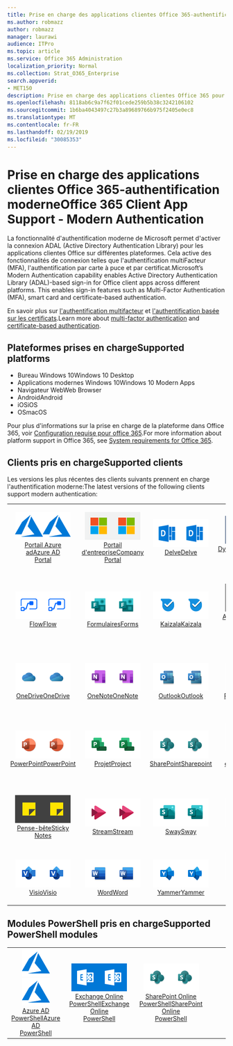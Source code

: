 ```yaml
---
title: Prise en charge des applications clientes Office 365-authentification moderne
ms.author: robmazz
author: robmazz
manager: laurawi
audience: ITPro
ms.topic: article
ms.service: Office 365 Administration
localization_priority: Normal
ms.collection: Strat_O365_Enterprise
search.appverid:
- MET150
description: Prise en charge des applications clientes Office 365 pour l'authentification moderne.
ms.openlocfilehash: 8118ab6c9a7f62f01cede259b5b38c3242106102
ms.sourcegitcommit: 1b6ba4043497c27b3a89689766b975f2405e0ec8
ms.translationtype: MT
ms.contentlocale: fr-FR
ms.lasthandoff: 02/19/2019
ms.locfileid: "30085353"
---
```

# <a name="office-365-client-app-support---modern-authentication"></a><span data-ttu-id="61f3f-103">Prise en charge des applications clientes Office 365-authentification moderne</span><span class="sxs-lookup"><span data-stu-id="61f3f-103">Office 365 Client App Support - Modern Authentication</span></span>

<span data-ttu-id="61f3f-p101">La fonctionnalité d'authentification moderne de Microsoft permet d'activer la connexion ADAL (Active Directory Authentication Library) pour les applications clientes Office sur différentes plateformes. Cela active des fonctionnalités de connexion telles que l'authentification multiFacteur (MFA), l'authentification par carte à puce et par certificat.</span><span class="sxs-lookup"><span data-stu-id="61f3f-p101">Microsoft’s Modern Authentication capability enables Active Directory Authentication Library (ADAL)-based sign-in for Office client apps across different platforms. This enables sign-in features such as Multi-Factor Authentication (MFA), smart card and certificate-based authentication.</span></span>

<span data-ttu-id="61f3f-106">En savoir plus sur [l'authentification multifacteur](https://docs.microsoft.com/azure/active-directory/authentication/multi-factor-authentication) et [l'authentification basée sur les certificats](https://docs.microsoft.com/azure/active-directory/active-directory-certificate-based-authentication-get-started).</span><span class="sxs-lookup"><span data-stu-id="61f3f-106">Learn more about [multi-factor authentication](https://docs.microsoft.com/azure/active-directory/authentication/multi-factor-authentication) and [certificate-based authentication](https://docs.microsoft.com/azure/active-directory/active-directory-certificate-based-authentication-get-started).</span></span>

## <a name="supported-platforms"></a><span data-ttu-id="61f3f-107">Plateformes prises en charge</span><span class="sxs-lookup"><span data-stu-id="61f3f-107">Supported platforms</span></span>

 - <span data-ttu-id="61f3f-108">Bureau Windows 10</span><span class="sxs-lookup"><span data-stu-id="61f3f-108">Windows 10 Desktop</span></span>
 - <span data-ttu-id="61f3f-109">Applications modernes Windows 10</span><span class="sxs-lookup"><span data-stu-id="61f3f-109">Windows 10 Modern Apps</span></span>
 - <span data-ttu-id="61f3f-110">Navigateur Web</span><span class="sxs-lookup"><span data-stu-id="61f3f-110">Web Browser</span></span>
 - <span data-ttu-id="61f3f-111">Android</span><span class="sxs-lookup"><span data-stu-id="61f3f-111">Android</span></span>
 - <span data-ttu-id="61f3f-112">iOS</span><span class="sxs-lookup"><span data-stu-id="61f3f-112">iOS</span></span>
 - <span data-ttu-id="61f3f-113">OS</span><span class="sxs-lookup"><span data-stu-id="61f3f-113">macOS</span></span>

<span data-ttu-id="61f3f-114">Pour plus d'informations sur la prise en charge de la plateforme dans Office 365, voir [Configuration requise pour office 365](https://products.office.com/office-system-requirements).</span><span class="sxs-lookup"><span data-stu-id="61f3f-114">For more information about platform support in Office 365, see [System requirements for Office 365](https://products.office.com/office-system-requirements).</span></span>

## <a name="supported-clients"></a><span data-ttu-id="61f3f-115">Clients pris en charge</span><span class="sxs-lookup"><span data-stu-id="61f3f-115">Supported clients</span></span>

<span data-ttu-id="61f3f-116">Les versions les plus récentes des clients suivants prennent en charge l'authentification moderne:</span><span class="sxs-lookup"><span data-stu-id="61f3f-116">The latest versions of the following clients support modern authentication:</span></span>

| | | | | | |
|:---:|:---:|:---:|:---:|:---:|:---:|
| <span data-ttu-id="61f3f-117">![Icône Azure](media/o365-azure-64x64.png)</span><span class="sxs-lookup"><span data-stu-id="61f3f-117">![Azure icon](media/o365-azure-64x64.png)</span></span> <br> [<span data-ttu-id="61f3f-118">Portail Azure <br> ad</span><span class="sxs-lookup"><span data-stu-id="61f3f-118">Azure AD <br> Portal </span></span>](https://azure.microsoft.com/features/azure-portal/) | <span data-ttu-id="61f3f-119">![Icône portail d'entreprise](media/o365-microsoft-64x64.png)</span><span class="sxs-lookup"><span data-stu-id="61f3f-119">![Company portal icon](media/o365-microsoft-64x64.png)</span></span> <br> [<span data-ttu-id="61f3f-120">Portail <br> d'entreprise</span><span class="sxs-lookup"><span data-stu-id="61f3f-120">Company <br> Portal </span></span>](https://docs.microsoft.com/intune-user-help/sign-in-to-the-company-portal) | <span data-ttu-id="61f3f-121">![Icône Delve](media/o365-delve-64x64.png)</span><span class="sxs-lookup"><span data-stu-id="61f3f-121">![Delve icon](media/o365-delve-64x64.png)</span></span> <br> [<span data-ttu-id="61f3f-122">Delve</span><span class="sxs-lookup"><span data-stu-id="61f3f-122">Delve</span></span>](https://products.office.com/business/intelligent-search) | <span data-ttu-id="61f3f-123">![Icône Dynamics 365](media/o365-dynamics365-64x64.png)</span><span class="sxs-lookup"><span data-stu-id="61f3f-123">![Dynamics 365 icon](media/o365-dynamics365-64x64.png)</span></span> <br> [<span data-ttu-id="61f3f-124">Dynamics 365</span><span class="sxs-lookup"><span data-stu-id="61f3f-124">Dynamics 365</span></span>](https://dynamics.microsoft.com) | <span data-ttu-id="61f3f-125">![Icône Excel](media/o365-excel-64x64.png)</span><span class="sxs-lookup"><span data-stu-id="61f3f-125">![Excel icon](media/o365-excel-64x64.png)</span></span> <br> [<span data-ttu-id="61f3f-126">Excel</span><span class="sxs-lookup"><span data-stu-id="61f3f-126">Excel</span></span>](https://products.office.com/excel) |
| <span data-ttu-id="61f3f-127">![Icône de flux](media/o365-flow-64x64.png)</span><span class="sxs-lookup"><span data-stu-id="61f3f-127">![Flow icon](media/o365-flow-64x64.png)</span></span> <br> [<span data-ttu-id="61f3f-128">Flow</span><span class="sxs-lookup"><span data-stu-id="61f3f-128">Flow</span></span>](https://flow.microsoft.com) | <span data-ttu-id="61f3f-129">![Icône formulaires](media/o365-forms-64x64.png)</span><span class="sxs-lookup"><span data-stu-id="61f3f-129">![Forms icon](media/o365-forms-64x64.png)</span></span> <br> [<span data-ttu-id="61f3f-130">Formulaires</span><span class="sxs-lookup"><span data-stu-id="61f3f-130">Forms</span></span>](https://flow.microsoft.com/connectors/shared_microsoftforms/microsoft-forms/) | <span data-ttu-id="61f3f-131">![Icône Kaizala](media/o365-kaizala-64x64.png)</span><span class="sxs-lookup"><span data-stu-id="61f3f-131">![Kaizala icon](media/o365-kaizala-64x64.png)</span></span> <br> [<span data-ttu-id="61f3f-132">Kaizala</span><span class="sxs-lookup"><span data-stu-id="61f3f-132">Kaizala</span></span>](https://products.office.com/en/business/microsoft-kaizala) | <span data-ttu-id="61f3f-133">![Icône d'administrateur Office 365](media/o365-o365admin-64x64.png)</span><span class="sxs-lookup"><span data-stu-id="61f3f-133">![Office 365 Admin icon](media/o365-o365admin-64x64.png)</span></span> <br> [<span data-ttu-id="61f3f-134">Administrateur Office <br> 365</span><span class="sxs-lookup"><span data-stu-id="61f3f-134">Office 365 <br> Admin</span></span>](https://products.office.com/business/manage-office-365-admin-app) | <span data-ttu-id="61f3f-135">![Icône de l'objectif](media/o365-lens-64x64.png)</span><span class="sxs-lookup"><span data-stu-id="61f3f-135">![Lens icon](media/o365-lens-64x64.png)</span></span> <br> [<span data-ttu-id="61f3f-136">Office Lens</span><span class="sxs-lookup"><span data-stu-id="61f3f-136">Office Lens</span></span>](https://www.microsoft.com/p/office-lens/9wzdncrfj3t8?activetab=pivot%3Aoverviewtab) | 
| <span data-ttu-id="61f3f-137">![Icône OneDrive entreprise](media/o365-OneDrive-64x64.png)</span><span class="sxs-lookup"><span data-stu-id="61f3f-137">![OneDrive for Business icon](media/o365-OneDrive-64x64.png)</span></span> <br> [<span data-ttu-id="61f3f-138">OneDrive</span><span class="sxs-lookup"><span data-stu-id="61f3f-138">OneDrive</span></span>](https://products.office.com/onedrive-for-business/online-cloud-storage) |  <span data-ttu-id="61f3f-139">![Icône OneNote](media/o365-OneNote-64x64.png)</span><span class="sxs-lookup"><span data-stu-id="61f3f-139">![OneNote icon](media/o365-OneNote-64x64.png)</span></span> <br> [<span data-ttu-id="61f3f-140">OneNote</span><span class="sxs-lookup"><span data-stu-id="61f3f-140">OneNote</span></span>](https://products.office.com/onenote) | <span data-ttu-id="61f3f-141">![Icône Outlook](media/o365-outlook-64x64.png)</span><span class="sxs-lookup"><span data-stu-id="61f3f-141">![Outlook icon](media/o365-outlook-64x64.png)</span></span> <br> [<span data-ttu-id="61f3f-142">Outlook</span><span class="sxs-lookup"><span data-stu-id="61f3f-142">Outlook</span></span>](https://products.office.com/outlook) | <span data-ttu-id="61f3f-143">![Icône du planificateur](media/o365-planner-64x64.png)</span><span class="sxs-lookup"><span data-stu-id="61f3f-143">![Planner icon](media/o365-planner-64x64.png)</span></span> <br> [<span data-ttu-id="61f3f-144">Planificateur</span><span class="sxs-lookup"><span data-stu-id="61f3f-144">Planner</span></span>](https://products.office.com/business/task-management-software) | <span data-ttu-id="61f3f-145">![Icône PowerBI](media/o365-powerbi-64x64.png)</span><span class="sxs-lookup"><span data-stu-id="61f3f-145">![PowerBI icon](media/o365-powerbi-64x64.png)</span></span> <br> [<span data-ttu-id="61f3f-146">Power BI</span><span class="sxs-lookup"><span data-stu-id="61f3f-146">Power BI</span></span>](https://powerbi.microsoft.com)
| <span data-ttu-id="61f3f-147">![Icône PowerPoint](media/o365-powerpoint-64x64.png)</span><span class="sxs-lookup"><span data-stu-id="61f3f-147">![PowerPoint icon](media/o365-powerpoint-64x64.png)</span></span> <br> [<span data-ttu-id="61f3f-148">PowerPoint</span><span class="sxs-lookup"><span data-stu-id="61f3f-148">PowerPoint</span></span>](https://products.office.com/powerpoint) | <span data-ttu-id="61f3f-149">![Icône de projet](media/o365-project-64x64.png)</span><span class="sxs-lookup"><span data-stu-id="61f3f-149">![Project icon](media/o365-project-64x64.png)</span></span> <br> [<span data-ttu-id="61f3f-150">Projet</span><span class="sxs-lookup"><span data-stu-id="61f3f-150">Project</span></span>](https://products.office.com/project) | <span data-ttu-id="61f3f-151">![Icône SharePoint](media/o365-sharepoint-64x64.png)</span><span class="sxs-lookup"><span data-stu-id="61f3f-151">![SharePoint icon](media/o365-sharepoint-64x64.png)</span></span> <br> [<span data-ttu-id="61f3f-152">SharePoint</span><span class="sxs-lookup"><span data-stu-id="61f3f-152">Sharepoint</span></span>](https://products.office.com/sharepoint) | <span data-ttu-id="61f3f-153">![Icône Skype entreprise](media/o365-skypeforbusiness-64x64.png)</span><span class="sxs-lookup"><span data-stu-id="61f3f-153">![Skype for Business icon](media/o365-skypeforbusiness-64x64.png)</span></span> <br> [<span data-ttu-id="61f3f-154">Skype <br> entreprise</span><span class="sxs-lookup"><span data-stu-id="61f3f-154">Skype for <br> Business</span></span>](https://www.skype.com/business/) | <span data-ttu-id="61f3f-155">![Icône StaffHub](media/o365-staffhub-64x64.png)</span><span class="sxs-lookup"><span data-stu-id="61f3f-155">![StaffHub icon](media/o365-staffhub-64x64.png)</span></span> <br> [<span data-ttu-id="61f3f-156">StaffHub</span><span class="sxs-lookup"><span data-stu-id="61f3f-156">StaffHub</span></span>](https://products.office.com/microsoft-staffhub/staff-scheduling-software)
| <span data-ttu-id="61f3f-157">![Icône de pense-bête](media/o365-stickynotes-64x64.png)</span><span class="sxs-lookup"><span data-stu-id="61f3f-157">![Sticky Notes icon](media/o365-stickynotes-64x64.png)</span></span> <br> [<span data-ttu-id="61f3f-158">Pense-bête</span><span class="sxs-lookup"><span data-stu-id="61f3f-158">Sticky Notes</span></span>](https://www.microsoft.com/p/microsoft-sticky-notes/9nblggh4qghw) | <span data-ttu-id="61f3f-159">![Icône de flux](media/o365-stream-64x64.png)</span><span class="sxs-lookup"><span data-stu-id="61f3f-159">![Stream icon](media/o365-stream-64x64.png)</span></span> <br> [<span data-ttu-id="61f3f-160">Stream</span><span class="sxs-lookup"><span data-stu-id="61f3f-160">Stream</span></span>](https://stream.microsoft.com) | <span data-ttu-id="61f3f-161">![Icône Sway](media/o365-sway-64x64.png)</span><span class="sxs-lookup"><span data-stu-id="61f3f-161">![Sway icon](media/o365-sway-64x64.png)</span></span> <br> [<span data-ttu-id="61f3f-162">Sway</span><span class="sxs-lookup"><span data-stu-id="61f3f-162">Sway</span></span>](https://sway.com) | <span data-ttu-id="61f3f-163">![Icône teams](media/o365-teams-64x64.png)</span><span class="sxs-lookup"><span data-stu-id="61f3f-163">![Teams icon](media/o365-teams-64x64.png)</span></span> <br> [<span data-ttu-id="61f3f-164">Équipes</span><span class="sxs-lookup"><span data-stu-id="61f3f-164">Teams</span></span>](https://products.office.com/microsoft-teams/group-chat-software) | <span data-ttu-id="61f3f-165">![Icône action](media/o365-todo-64x64.png)</span><span class="sxs-lookup"><span data-stu-id="61f3f-165">![To-Do icon](media/o365-todo-64x64.png)</span></span> <br> [<span data-ttu-id="61f3f-166">To-Do</span><span class="sxs-lookup"><span data-stu-id="61f3f-166">To-Do</span></span>](https://todo.microsoft.com)
| <span data-ttu-id="61f3f-167">![Icône Visio](media/o365-visio-64x64.png)</span><span class="sxs-lookup"><span data-stu-id="61f3f-167">![Visio icon](media/o365-visio-64x64.png)</span></span> <br> [<span data-ttu-id="61f3f-168">Visio</span><span class="sxs-lookup"><span data-stu-id="61f3f-168">Visio</span></span>](https://products.office.com/visio/flowchart-software) | <span data-ttu-id="61f3f-169">![Icône Word](media/o365-word-64x64.png)</span><span class="sxs-lookup"><span data-stu-id="61f3f-169">![Word icon](media/o365-word-64x64.png)</span></span> <br> [<span data-ttu-id="61f3f-170">Word</span><span class="sxs-lookup"><span data-stu-id="61f3f-170">Word</span></span>](https://products.office.com/word) |<span data-ttu-id="61f3f-171">![Icône Yammer](media/o365-yammer-64x64.png)</span><span class="sxs-lookup"><span data-stu-id="61f3f-171">![Yammer icon](media/o365-yammer-64x64.png)</span></span> <br> [<span data-ttu-id="61f3f-172">Yammer</span><span class="sxs-lookup"><span data-stu-id="61f3f-172">Yammer</span></span>](https://products.office.com/yammer/yammer-overview) | <span data-ttu-id="61f3f-173">![Icône Yammer](media/o365-yammer-64x64.png)</span><span class="sxs-lookup"><span data-stu-id="61f3f-173">![Yammer icon](media/o365-yammer-64x64.png)</span></span> <br> [<span data-ttu-id="61f3f-174">Notificateur <br> Yammer</span><span class="sxs-lookup"><span data-stu-id="61f3f-174">Yammer <br> Notifier</span></span>](https://products.office.com/yammer/yammer-overview) |  |

## <a name="supported-powershell-modules"></a><span data-ttu-id="61f3f-175">Modules PowerShell pris en charge</span><span class="sxs-lookup"><span data-stu-id="61f3f-175">Supported PowerShell modules</span></span>

| | | | | | |
|:---:|:---:|:---:|:---:|:---:|:---:|
| <span data-ttu-id="61f3f-176">![Icône Azure](media/o365-azure-64x64.png)</span><span class="sxs-lookup"><span data-stu-id="61f3f-176">![Azure icon](media/o365-azure-64x64.png)</span></span> <br> [<span data-ttu-id="61f3f-177">Azure AD <br> PowerShell</span><span class="sxs-lookup"><span data-stu-id="61f3f-177">Azure AD <br> PowerShell</span></span>](https://docs.microsoft.com/powershell/azure/active-directory/overview?view=azureadps-2.0) | <span data-ttu-id="61f3f-178">![Icône Exchange](media/o365-exchange-64x64.png)</span><span class="sxs-lookup"><span data-stu-id="61f3f-178">![Exchange icon](media/o365-exchange-64x64.png)</span></span> <br> [<span data-ttu-id="61f3f-179">Exchange Online <br> PowerShell</span><span class="sxs-lookup"><span data-stu-id="61f3f-179">Exchange Online <br> PowerShell</span></span>](https://docs.microsoft.com/powershell/exchange/exchange-online/exchange-online-powershell?view=exchange-ps) | <span data-ttu-id="61f3f-180">![Icône SharePoint](media/o365-sharepoint-64x64.png)</span><span class="sxs-lookup"><span data-stu-id="61f3f-180">![SharePoint icon](media/o365-sharepoint-64x64.png)</span></span> <br> [<span data-ttu-id="61f3f-181">SharePoint Online <br> PowerShell</span><span class="sxs-lookup"><span data-stu-id="61f3f-181">SharePoint Online <br> PowerShell</span></span>](https://docs.microsoft.com/sharepoint/manage-team-and-communication-sites-in-powershell)